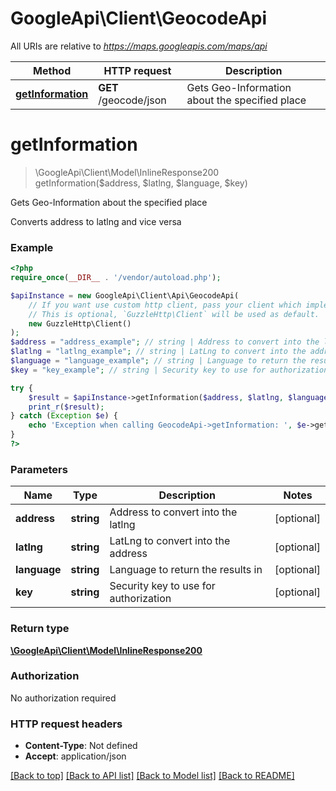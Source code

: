 # GoogleApi\Client\GeocodeApi

All URIs are relative to *https://maps.googleapis.com/maps/api*

Method | HTTP request | Description
------------- | ------------- | -------------
[**getInformation**](GeocodeApi.md#getInformation) | **GET** /geocode/json | Gets Geo-Information about the specified place


# **getInformation**
> \GoogleApi\Client\Model\InlineResponse200 getInformation($address, $latlng, $language, $key)

Gets Geo-Information about the specified place

Converts address to latlng and vice versa

### Example
```php
<?php
require_once(__DIR__ . '/vendor/autoload.php');

$apiInstance = new GoogleApi\Client\Api\GeocodeApi(
    // If you want use custom http client, pass your client which implements `GuzzleHttp\ClientInterface`.
    // This is optional, `GuzzleHttp\Client` will be used as default.
    new GuzzleHttp\Client()
);
$address = "address_example"; // string | Address to convert into the latlng
$latlng = "latlng_example"; // string | LatLng to convert into the address
$language = "language_example"; // string | Language to return the results in
$key = "key_example"; // string | Security key to use for authorization

try {
    $result = $apiInstance->getInformation($address, $latlng, $language, $key);
    print_r($result);
} catch (Exception $e) {
    echo 'Exception when calling GeocodeApi->getInformation: ', $e->getMessage(), PHP_EOL;
}
?>
```

### Parameters

Name | Type | Description  | Notes
------------- | ------------- | ------------- | -------------
 **address** | **string**| Address to convert into the latlng | [optional]
 **latlng** | **string**| LatLng to convert into the address | [optional]
 **language** | **string**| Language to return the results in | [optional]
 **key** | **string**| Security key to use for authorization | [optional]

### Return type

[**\GoogleApi\Client\Model\InlineResponse200**](../Model/InlineResponse200.md)

### Authorization

No authorization required

### HTTP request headers

 - **Content-Type**: Not defined
 - **Accept**: application/json

[[Back to top]](#) [[Back to API list]](../../README.md#documentation-for-api-endpoints) [[Back to Model list]](../../README.md#documentation-for-models) [[Back to README]](../../README.md)

